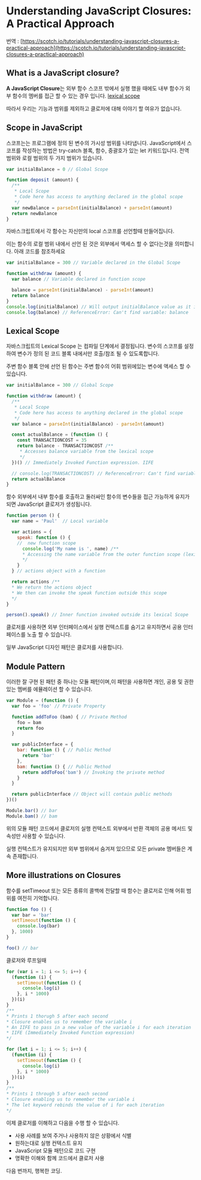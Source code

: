 
# Understanding JavaScript Closures: A Practical Approach

번역 : [https://scotch.io/tutorials/understanding-javascript-closures-a-practical-approach](https://scotch.io/tutorials/understanding-javascript-closures-a-practical-approach)

## What is a JavaScript closure?

**A JavaScript Closure**는  외부 함수 스코프 밖에서 실행 했을 때에도 내부 함수가 외부 함수의 멤버를 접근 할 수 있는 경우 입니다. [lexical scope](http://whatis.techtarget.com/definition/lexical-scoping-static-scoping)

따라서 우리는 기능과 범위를 제외하고 클로저에 대해 이야기 할 여유가 없습니다.

## Scope in JavaScript


스코프는는 프로그램에 정의 된 변수의 가시성 범위를 나타냅니다. JavaScript에서 스코프를 작성하는 방법은 try-catch 블록, 함수, 중괄호가 있는 let 키워드입니다. 전역 범위와 로컬 범위의 두 가지 범위가 있습니다.

```javascript
var initialBalance = 0 // Global Scope

function deposit (amount) {
  /**
   * Local Scope
   * Code here has access to anything declared in the global scope
   */
  var newBalance = parseInt(initialBalance) + parseInt(amount)
  return newBalance
}
```

자바스크립트에서 각 함수는 자신만의 local 스코프를 선언할때 만들어집니다.

이는 함수의 로컬 범위 내에서 선언 된 것은 외부에서 액세스 할 수 없다는것을 의미합니다. 아래 코드를 참조하세요

```javascript
var initialBalance = 300 // Variable declared in the Global Scope

function withdraw (amount) {
  var balance // Variable declared in function scope

  balance = parseInt(initialBalance) - parseInt(amount)
  return balance
}
console.log(initialBalance) // Will output initialBalance value as it is declared in the global scope
console.log(balance) // ReferenceError: Can't find variable: balance
```

## Lexical Scope

자바스크립트의 Lexical Scope 는 컴파일 단계에서 결정됩니다.
변수의 스코프를 설정하여 변수가 정의 된 코드 블록 내에서만 호출/참조 될 수 있도록합니다.

주변 함수 블록 안에 선언 된 함수는 주변 함수의 어휘 범위에있는 변수에 액세스 할 수 있습니다.

```javascript
var initialBalance = 300 // Global Scope

function withdraw (amount) {
  /**
   * Local Scope
   * Code here has access to anything declared in the global scope
   */
  var balance = parseInt(initialBalance) - parseInt(amount)

  const actualBalance = (function () {
    const TRANSACTIONCOST = 35
    return balance - TRANSACTIONCOST /**
     * Accesses balance variable from the lexical scope
     */
  })() // Immediately Invoked Function expression. IIFE

  // console.log(TRANSACTIONCOST) // ReferenceError: Can't find variable: TRANSACTIONCOST
  return actualBalance
}

```

함수 외부에서 내부 함수를 호출하고  둘러싸인 함수의 변수들을 접근 가능하게 유지가 되면 JavaScript 클로저가 생성됩니다.

```javascript
function person () {
  var name = 'Paul'  // Local variable

  var actions = {
    speak: function () {
    //  new function scope
      console.log('My name is ', name) /**
      * Accessing the name variable from the outer function scope (lexical scope)
      */
    }
  } // actions object with a function

  return actions /**
  * We return the actions object
  * We then can invoke the speak function outside this scope
  */
}

person().speak() // Inner function invoked outside its lexical Scope
```

클로저를 사용하면 외부 인터페이스에서 실행 컨텍스트를 숨기고 유지하면서 공용 인터페이스를 노출 할 수 있습니다.

일부 JavaScript 디자인 패턴은 클로저를 사용합니다.

## Module Pattern

이러한 잘 구현 된 패턴 중 하나는 모듈 패턴이며,이 패턴을 사용하면 개인, 공용 및 권한있는 멤버를 에뮬레이션 할 수 있습니다.

```javascript
var Module = (function () {
  var foo = 'foo' // Private Property

  function addToFoo (bam) { // Private Method
    foo = bam
    return foo
  }

  var publicInterface = {
    bar: function () { // Public Method
      return 'bar'
    },
    bam: function () { // Public Method
      return addToFoo('bam') // Invoking the private method
    }
  }

  return publicInterface // Object will contain public methods
})()

Module.bar() // bar
Module.bam() // bam
```

위의 모듈 패턴 코드에서 클로저의 실행 컨텍스트 외부에서 반환 객체의 공용 메서드 및 속성만 사용할 수 있습니다.

실행 컨텍스트가 유지되지만 외부 범위에서 숨겨져 있으므로 모든 private 멤버들은 계속 존재합니다.

## More illustrations on Closures

함수를 setTimeout 또는 모든 종류의 콜백에 전달할 때 함수는 클로저로 인해 어휘 범위를 여전히 기억합니다.

```javascript
function foo () {
  var bar = 'bar'
  setTimeout(function () {
    console.log(bar)
  }, 1000)
}

foo() // bar
```

클로저와 루프일때

```javascript
for (var i = 1; i <= 5; i++) {
  (function (i) {
    setTimeout(function () {
      console.log(i)
    }, i * 1000)
  })(i)
}
/**
* Prints 1 thorugh 5 after each second
* Closure enables us to remember the variable i
* An IIFE to pass in a new value of the variable i for each iteration
* IIFE (Immediately Invoked Function expression)
*/
```

```javascript
for (let i = 1; i <= 5; i++) {
  (function (i) {
    setTimeout(function () {
      console.log(i)
    }, i * 1000)
  })(i)
}
/**
* Prints 1 through 5 after each second
* Closure enabling us to remember the variable i
* The let keyword rebinds the value of i for each iteration
*/
```

이제 클로저를 이해하고 다음을 수행 할 수 있습니다.

- 사용 사례를 보여 주거나 사용하지 않은 상황에서 식별
- 원하는대로 실행 컨텍스트 유지
- JavaScript 모듈 패턴으로 코드 구현
- 명확한 이해와 함께 코드에서 클로저 사용

다음 번까지, 행복한 코딩.